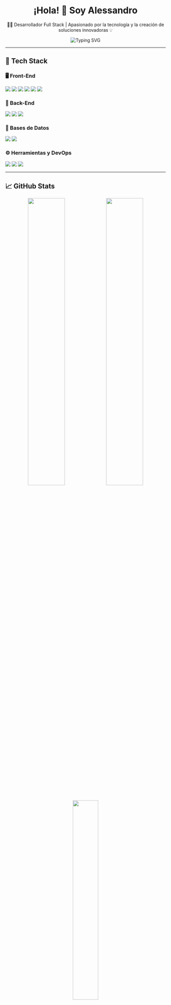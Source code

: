 <h1 align="center">¡Hola! 👋 Soy Alessandro</h1>

<p align="center">
  👨‍💻 Desarrollador Full Stack | Apasionado por la tecnología y la creación de soluciones innovadoras 💡
</p>

<p align="center">
  <img src="https://readme-typing-svg.herokuapp.com?font=Fira+Code&size=20&duration=3000&pause=1000&center=true&vCenter=true&multiline=true&width=600&height=80&lines=Desarrollador+Full+Stack;Apasionado+por+la+programaci%C3%B3n+web;Siempre+aprendiendo+nuevas+tecnolog%C3%ADas" alt="Typing SVG" />
  <br>
</p>


---

## 🚀 Tech Stack

### 🖥️ Front-End

<p>
  <img src="https://img.shields.io/badge/HTML5-E34F26?style=flat-square&logo=html5&logoColor=white" />
  <img src="https://img.shields.io/badge/CSS3-1572B6?style=flat-square&logo=css3&logoColor=white" />
  <img src="https://img.shields.io/badge/JavaScript-F7DF1E?style=flat-square&logo=javascript&logoColor=black" />
  <img src="https://img.shields.io/badge/TypeScript-007ACC?style=flat-square&logo=typescript&logoColor=white" />
  <img src="https://img.shields.io/badge/Vue.js-4FC08D?style=flat-square&logo=vue.js&logoColor=white" />
  <img src="https://img.shields.io/badge/Angular-DD0031?style=flat-square&logo=angular&logoColor=white" />
</p>

### 🧠 Back-End

<p>
  <img src="https://img.shields.io/badge/Node.js-339933?style=flat-square&logo=node.js&logoColor=white" />
  <img src="https://img.shields.io/badge/.NET-512BD4?style=flat-square&logo=dotnet&logoColor=white" />
  <img src="https://img.shields.io/badge/Spring%20Boot-6DB33F?style=flat-square&logo=spring-boot&logoColor=white" />
</p>

### 💾 Bases de Datos

<p>
  <img src="https://img.shields.io/badge/SQL%20Server-CC2927?style=flat-square&logo=microsoft-sql-server&logoColor=white" />
  <img src="https://img.shields.io/badge/MySQL-4479A1?style=flat-square&logo=mysql&logoColor=white" />
</p>

### ⚙️ Herramientas y DevOps

<p>
  <img src="https://img.shields.io/badge/Git-F05032?style=flat-square&logo=git&logoColor=white" />
  <img src="https://img.shields.io/badge/GitHub-181717?style=flat-square&logo=github&logoColor=white" />
  <img src="https://img.shields.io/badge/Postman-FF6C37?style=flat-square&logo=postman&logoColor=white" />
</p>

---

## 📈 GitHub Stats

<p align="center">
  <img src="https://github-readme-stats.vercel.app/api?username=AlessandroLop&show_icons=true&theme=dracula&count_private=true" width="48%" />
  <img src="https://github-readme-streak-stats.herokuapp.com/?user=AlessandroLop&theme=dracula" width="48%" />
</p>

<p align="center">
  <img src="https://github-readme-stats.vercel.app/api/top-langs/?username=AlessandroLop&layout=compact&theme=dracula" width="40%" />
</p>

---

## 🌐 Conectemos

<p align="center">
  <a href="https://www.linkedin.com/in/alessandrolop/" target="_blank">
    <img src="https://img.shields.io/badge/LinkedIn-%230077B5.svg?style=flat-square&logo=linkedin&logoColor=white" />
  </a>
  <a href="mailto:alessandro@example.com">
    <img src="https://img.shields.io/badge/Gmail-D14836?style=flat-square&logo=gmail&logoColor=white" />
  </a>
</p>

